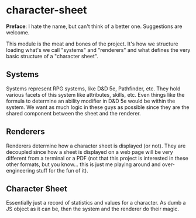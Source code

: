 character-sheet
===

**Preface**: I hate the name, but can't think of a better one.
Suggestions are welcome.

This module is the meat and bones of the project. It's how
we structure loading what's we call "systems" and "renderers"
and what defines the very basic structure of a "character sheet".

## Systems

Systems represent RPG systems, like D&D 5e, Pathfinder, etc. They
hold various facets of this system like attributes, skills, etc.
Even things like the formula to determine an ability modifier in
D&D 5e would be within the system. We want as much logic in these
guys as possible since they are the shared component between the
sheet and the renderer.

## Renderers

Renderers determine how a character sheet is displayed (or not).
They are decoupled since how a sheet is displayed on a web page
will be very different from a terminal or a PDF (not that this
project is interested in these other formats, but you know...
this is just me playing around and over-engineering stuff for
the fun of it).

## Character Sheet

Essentially just a record of statistics and values for a
character. As dumb a JS object as it can be, then the system and
the renderer do their magic.
